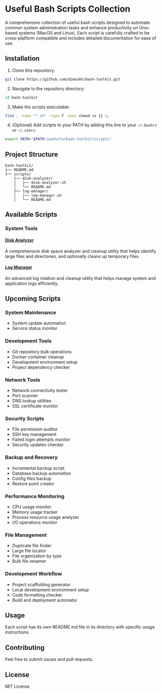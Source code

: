 # Useful Bash Scripts Collection

A comprehensive collection of useful bash scripts designed to automate common system administration tasks and enhance productivity on Unix-based systems (MacOS and Linux). Each script is carefully crafted to be cross-platform compatible and includes detailed documentation for ease of use.

## Installation

1. Clone this repository:

```bash
git clone https://github.com/dimaskh/bash-toolkit.git
```

2. Navigate to the repository directory:

```bash
cd bash-toolkit
```

3. Make the scripts executable:

```bash
find . -name "*.sh" -type f -exec chmod +x {} \;
```

4. (Optional) Add scripts to your PATH by adding this line to your `~/.bashrc` or `~/.zshrc`:

```bash
export PATH="$PATH:/path/to/bash-toolkit/scripts"
```

## Project Structure

```
bash-toolkit/
├── README.md
├── scripts/
    ├── disk-analyzer/
    │   ├── disk-analyzer.sh
    │   └── README.md
    ├── log-manager/
    │   ├── log-manager.sh
    │   └── README.md
```

## Available Scripts

### System Tools

#### [Disk Analyzer](scripts/disk-analyzer/README.md)
A comprehensive disk space analyzer and cleanup utility that helps identify large files and directories, and optionally cleans up temporary files.

#### [Log Manager](scripts/log-manager/README.md)
An advanced log rotation and cleanup utility that helps manage system and application logs efficiently.

## Upcoming Scripts

### System Maintenance
- System update automation
- Service status monitor

### Development Tools
- Git repository bulk operations
- Docker container cleanup
- Development environment setup
- Project dependency checker

### Network Tools
- Network connectivity tester
- Port scanner
- DNS lookup utilities
- SSL certificate monitor

### Security Scripts
- File permission auditor
- SSH key management
- Failed login attempts monitor
- Security updates checker

### Backup and Recovery
- Incremental backup script
- Database backup automation
- Config files backup
- Restore point creator

### Performance Monitoring
- CPU usage monitor
- Memory usage tracker
- Process resource usage analyzer
- I/O operations monitor

### File Management
- Duplicate file finder
- Large file locator
- File organization by type
- Bulk file renamer

### Development Workflow
- Project scaffolding generator
- Local development environment setup
- Code formatting checker
- Build and deployment automator

## Usage

Each script has its own README.md file in its directory with specific usage instructions.

## Contributing

Feel free to submit issues and pull requests.

## License

MIT License
